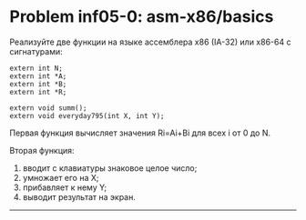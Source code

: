 **Problem inf05-0: asm-x86/basics**
============================================

Реализуйте две функции на языке ассемблера x86 (IA-32) или x86-64 с сигнатурами:

    extern int N;
    extern int *A;
    extern int *B;
    extern int *R;

    extern void summ(); 
    extern void everyday795(int X, int Y);      

Первая функция вычисляет значения Ri=Ai+Bi для всех i от 0 до N.

Вторая функция:

1. вводит с клавиатуры знаковое целое число;
2. умножает его на X;
3. прибавляет к нему Y;
4. выводит результат на экран.

***
